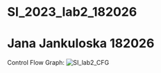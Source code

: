 # SI_2023_lab2_182026
# Jana Jankuloska 182026

Control Flow Graph:
![SI_lab2_CFG](https://github.com/jankuloskajana/SI_2023_lab2_182026/assets/101889143/4db9de27-dd3c-4068-95c3-f75073fca518)
